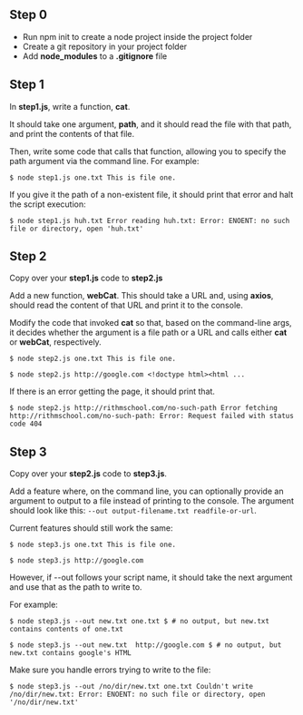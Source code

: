 ## Step 0
- Run npm init to create a node project inside the project folder
- Create a git repository in your project folder
- Add **__node_modules__** to a **__.gitignore__** file


## Step 1
In **__step1.js__**, write a function, **__cat__**.

It should take one argument, **__path__**, and it should read the file with that path, and print the contents of that file.

Then, write some code that calls that function, allowing you to specify the path argument via the command line. For example:

`$ node step1.js one.txt
This is file one.`

If you give it the path of a non-existent file, it should print that error and halt the script execution:

`$ node step1.js huh.txt
Error reading huh.txt:
  Error: ENOENT: no such file or directory, open 'huh.txt'`


## Step 2
Copy over your **__step1.js__** code to **__step2.js__**

Add a new function, **__webCat__**. This should take a URL and, using **__axios__**, should read the content of that URL and print it to the console.

Modify the code that invoked **__cat__** so that, based on the command-line args, it decides whether the argument is a file path or a URL and calls either **__cat__** or **__webCat__**, respectively.

`$ node step2.js one.txt
This is file one.`

`$ node step2.js http://google.com
    <!doctype html><html ...`

If there is an error getting the page, it should print that.

`$ node step2.js http://rithmschool.com/no-such-path
Error fetching http://rithmschool.com/no-such-path:
  Error: Request failed with status code 404`


## Step 3
Copy over your **__step2.js__** code to **__step3.js__**.

Add a feature where, on the command line, you can optionally provide an argument to output to a file instead of printing to the console. The argument should look like this: `--out output-filename.txt readfile-or-url`.

Current features should still work the same:

`$ node step3.js one.txt
This is file one.`

`$ node step3.js http://google.com`

However, if --out follows your script name, it should take the next argument and use that as the path to write to.

For example:

`$ node step3.js --out new.txt one.txt
$ # no output, but new.txt contains contents of one.txt`

`$ node step3.js --out new.txt  http://google.com
$ # no output, but new.txt contains google's HTML`

Make sure you handle errors trying to write to the file:

`$ node step3.js --out /no/dir/new.txt one.txt
Couldn't write /no/dir/new.txt:
  Error: ENOENT: no such file or directory, open '/no/dir/new.txt'`